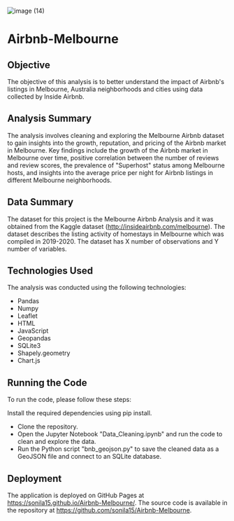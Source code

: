 ![image (14)](https://user-images.githubusercontent.com/118692087/233442360-adca0f70-22fd-4a86-b44d-d2eb88822c7a.png)


# Airbnb-Melbourne
## Objective
The objective of this analysis is to better understand the impact of Airbnb's listings in Melbourne, Australia neighborhoods and cities using data collected by Inside Airbnb.

## Analysis Summary
The analysis involves cleaning and exploring the Melbourne Airbnb dataset to gain insights into the growth, reputation, and pricing of the Airbnb market in Melbourne. Key findings include the growth of the Airbnb market in Melbourne over time, positive correlation between the number of reviews and review scores, the prevalence of "Superhost" status among Melbourne hosts, and insights into the average price per night for Airbnb listings in different Melbourne neighborhoods.

## Data Summary
The dataset for this project is the Melbourne Airbnb Analysis and it was obtained from the Kaggle dataset (http://insideairbnb.com/melbourne). The dataset describes the listing activity of homestays in Melbourne which was compiled in 2019-2020. The dataset has X number of observations and Y number of variables.

## Technologies Used
The analysis was conducted using the following technologies:

- Pandas
- Numpy
- Leaflet
- HTML
- JavaScript
- Geopandas
- SQLite3
- Shapely.geometry
- Chart.js

## Running the Code
To run the code, please follow these steps:

Install the required dependencies using pip install.
- Clone the repository.
- Open the Jupyter Notebook "Data_Cleaning.ipynb" and run the code to clean and explore the data.
- Run the Python script "bnb_geojson.py" to save the cleaned data as a GeoJSON file and connect to an SQLite database.

## Deployment
The application is deployed on GitHub Pages at https://sonila15.github.io/Airbnb-Melbourne/. The source code is available in the repository at https://github.com/sonila15/Airbnb-Melbourne.

